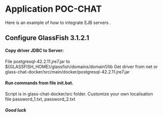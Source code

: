 # Application POC-CHAT 
Here is an example of how to integrate EJB servers .

## Configure GlassFish 3.1.2.1

#### Copy driver JDBC to Server: 
File postgresql-42.2.11.jre7.jar to ${GLASSFISH_HOME}/glassfish/domains/domain1/lib
Get driver from net or glass-chat-docker/src/main/docker/postgresql-42.2.11.jre7.jar

#### Run commands from file init.bat.
Script is in glass-chat-docker/src folder.
Customize your own localisation file password_1.txt, password_2.txt

##### Good luck


